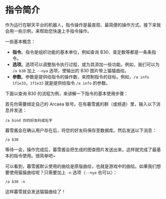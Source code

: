 # 指令简介

作为运行在聊天平台的机器人，指令操作是最直观、最简便的操作方式。接下来我会用一些示例，来帮助您快速上手指令操作。

一些基本概念：
- **指令**。指令是组织功能的基本单位，例如查询 B30、查定数等都是一条条指令。
- **选项**。选项可以调整指令执行过程，或为其添加一些功能。例如，我们可以为 `/a b30` 加上 `--nya` 选项，使输出的 B30 图片带上猫猫曲绘。
- **参数**。参数是提供给指令的操作数，来控制指令的目标。例如，`/a info 1f1e33`，`1f1e33` 就是提供给指令 `/a info` 的参数。

下面以查询 B30 的流程为例，来讲解一下指令的基本使用步骤：

首先你需要绑定自己的 Arcaea 账号。在有暮雪酱的群（或频道）里，输入以下消息并发送：

```
/a bind 你的好友码或名字
```

暮雪酱会在确认用户存在后，将您的好友码保存至数据库。然后发送以下消息：

```
/a b30
```

等待一会，操作完成后，暮雪酱会把生成的图查图片发送出来。这样就完成了最基本的指令使用。很简单吧~

可以看到，暮雪酱默认使用的曲绘是原版曲绘，也就是游戏中的曲绘。如果我们想要使用猫猫曲绘呢？只需要加上 `-n` 选项（`--nya` 也可以）：

```
/a b30 -n
```

这样暮雪就会发送猫猫曲绘了！
